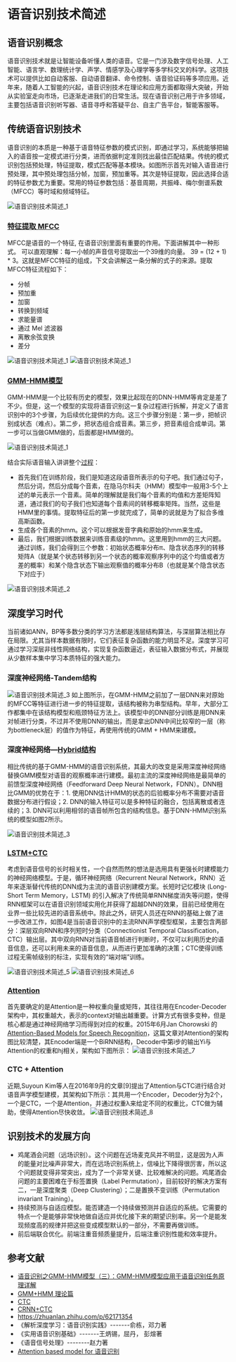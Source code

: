 # 语音识别技术简述

## 语音识别概念
语音识别技术就是让智能设备听懂人类的语音。它是一门涉及数字信号处理、人工智能、语言学、数理统计学、声学、情感学及心理学等多学科交叉的科学。这项技术可以提供比如自动客服、自动语音翻译、命令控制、语音验证码等多项应用。近年来，随着人工智能的兴起，语音识别技术在理论和应用方面都取得大突破，开始从实验室走向市场，已逐渐走进我们的日常生活。现在语音识别己用于许多领域，主要包括语音识别听写器、语音寻呼和答疑平台、自主广告平台，智能客服等。

## 传统语音识别技术
语音识别的本质是一种基于语音特征参数的模式识别，即通过学习，系统能够把输入的语音按一定模式进行分类，进而依据判定准则找出最佳匹配结果。传统的模式识别包括预处理，特征提取，模式匹配等基本模块。如图所示首先对输入语音进行预处理，其中预处理包括分帧，加窗，预加重等。其次是特征提取，因此选择合适的特征参数尤为重要。常用的特征参数包括：基音周期，共振峰、梅尔倒谱系数（MFCC）等时域和频域特征。

![语音识别技术简述_1](images/语音识别技术简述_1.jpeg)

### [特征提取 MFCC](https://blog.harryfyodor.xyz/2017/10/17/make-mfcc/)
MFCC是语音的一个特征, 在语音识别里面有重要的作用。下面讲解其中一种形式。
可以直观理解：每一小帧的声音信号提取出一个39维的向量。
39 = (12 + 1) * 3。这就是MFCC特征的组成，下文会讲解这一条分解的式子的来源。提取MFCC特征流程如下：

* 分帧
* 预加重
* 加窗
* 转换到频域
* 求能量谱
* 通过 Mel 滤波器
* 离散余弦变换
* 差分

![语音识别技术简述_1](images/语音识别技术简述_1_1.jpeg)
![语音识别技术简述_1](images/语音识别技术简述_1_2.jpeg)

### [GMM-HMM模型](https://blog.csdn.net/qq_37385726/article/details/89220703)
GMM-HMM是一个比较有历史的模型，效果比起现在的DNN-HMM等肯定是差了不少。但是，这一个模型的实现将语音识别这一复杂过程进行拆解，并定义了语言识别中的3个步骤，为后续优化提供的方向。这三个步骤分别是：第一步，把帧识别成状态（难点）。第二步，把状态组合成音素。第三步，把音素组合成单词。第一步可以当做GMM做的，后面都是HMM做的。

![语音识别技术简述_1](images/语音识别技术简述_1.jpeg)

结合实际语音输入讲讲整个[过程](https://www.jianshu.com/p/16fc3712fdf6)：

* 首先我们在训练阶段，我们是知道这段语音所表示的句子吧。我们通过句子，然后分词，然后分成每个音素，在隐马尔科夫（HMM）模型中一般用3-5个上述的单元表示一个音素。简单的理解就是我们每个音素的均值和方差矩阵知道，通过我们的句子我们也知道每个音素间的转移概率矩阵。当然，这些是HMM里的事情。提取特征后的第一步就完成了，简单的说就是为了拟合多维高斯函数。
* 生成各个音素的hmm。这个可以根据发音字典和原始的hmm来生成。
* 最后，我们根据训练数据来训练音素级的hmm。这里用到hmm的三大问题。通过训练，我们会得到三个参数：初始状态概率分布π、隐含状态序列的转移矩阵A（就是某个状态转移到另一个状态的概率观察序列中的这个均值或者方差的概率）和某个隐含状态下输出观察值的概率分布B（也就是某个隐含状态下对应于）

![语音识别技术简述_2](images/语音识别技术简述_2.jpg)

## 深度学习时代
当前诸如ANN，BP等多数分类的学习方法都是浅层结构算法，与深层算法相比存在局限。尤其当样本数据有限时，它们表征复杂函数的能力明显不足。深度学习可通过学习深层非线性网络结构，实现复杂函数逼近，表征输入数据分布式，并展现从少数样本集中学习本质特征的强大能力。

### 深度神经网络-Tandem结构

![语音识别技术简述_3](images/语音识别技术简述_3_1.jpg)
如上图所示，在GMM-HMM之前加了一层DNN来对原始的MFCC等特征进行进一步的特征提取，该结构被称为串型结构。早年，大部分工作都集中在该结构模型和瓶颈特征方法上。该模型中的DNN部分训练是用DNN来对帧进行分类，不过并不使用DNN的输出，而是拿出DNN中间比较窄的一层（称为bottleneck层）的值作为特征，再使用传统的GMM + HMM来建模。


### 深度神经网络—[Hybrid结构](https://www.microsoft.com/en-us/research/wp-content/uploads/2016/02/HintonDengYuEtAl-SPM2012.pdf)
相比传统的基于GMM-HMM的语音识别系统，其最大的改变是采用深度神经网络替换GMM模型对语音的观察概率进行建模。最初主流的深度神经网络是最简单的前馈型深度神经网络（Feedforward Deep Neural Network，FDNN）。DNN相比GMM的优势在于：1. 使用DNN估计HMM的状态的后验概率分布不需要对语音数据分布进行假设；2. DNN的输入特征可以是多种特征的融合，包括离散或者连续的；3. DNN可以利用相邻的语音帧所包含的结构信息。基于DNN-HMM识别系统的模型如图2所示。

![语音识别技术简述_3](images/语音识别技术简述_3.jpg)

### [LSTM+CTC](https://distill.pub/2017/ctc/)
考虑到语音信号的长时相关性，一个自然而然的想法是选用具有更强长时建模能力的神经网络模型。于是，循环神经网络（Recurrent Neural Network，RNN）近年来逐渐替代传统的DNN成为主流的语音识别建模方案。长短时记忆模块 (Long-Short Term Memory，LSTM) 的引入解决了传统简单RNN梯度消失等问题，使得RNN框架可以在语音识别领域实用化并获得了超越DNN的效果，目前已经使用在业界一些比较先进的语音系统中。除此之外，研究人员还在RNN的基础上做了进一步改进工作，如图4是当前语音识别中的主流RNN声学模型框架，主要包含两部分：深层双向RNN和序列短时分类（Connectionist Temporal Classification，CTC）输出层。其中双向RNN对当前语音帧进行判断时，不仅可以利用历史的语音信息，还可以利用未来的语音信息，从而进行更加准确的决策；CTC使得训练过程无需帧级别的标注，实现有效的“端对端”训练。

![语音识别技术简述_5](images/语音识别技术简述_5.jpg)
![语音识别技术简述_6](images/语音识别技术简述_6.jpg)

### [Attention](https://zhuanlan.zhihu.com/p/28462545)
首先要确定的是Attention是一种权重向量或矩阵，其往往用在Encoder-Decoder架构中，其权重越大，表示的context对输出越重要。计算方式有很多变种，但是核心都是通过神经网络学习而得到对应的权重。2015年6月Jan Chorowski 的[Attention-Based Models for Speech Recognition](http://papers.nips.cc/paper/5847-attention-based-models-for-speech-recognition.pdf)，这篇文章对Attention的架构图比较清楚，其Encoder端是一个BiRNN结构，Decoder中第i步的输出Yi与Attention的权重和hj相关，架构如下图所示：
![语音识别技术简述_7](images/语音识别技术简述_7.jpg)

### CTC + Attention
近期,Suyoun Kim等人在2016年9月的文章[9]提出了Attention与CTC进行结合对语音声学模型建模，其架构如下所示：其共用一个Encoder，Decoder分为2个，一个是CTC，一个是Attention，并通过权重λ来给定不同的权重比，CTC做为辅助，使得Attention尽快收敛。
![语音识别技术简述_8](images/语音识别技术简述_8.jpg)
## 识别技术的发展方向
* 鸡尾酒会问题（远场识别）。这个问题在近场麦克风并不明显，这是因为人声的能量对比噪声非常大，而在远场识别系统上，信噪比下降得很厉害，所以这个问题就变得非常突出，成为了一个非常关键、比较难解决的问题。鸡尾酒会问题的主要困难在于标签置换（Label Permutation），目前较好的解决方案有二，一是深度聚类（Deep Clustering）；二是置换不变训练（Permutation invariant Training）。
* 持续预测与自适应模型。能否建造一个持续做预测并自适应的系统。它需要的特点一个是能够非常快地做自适应并优化接下来的期望识别率。另一个是能发现频度高的规律并把这些变成模型默认的一部分，不需要再做训练。
* 前后端联合优化。前端注重音频质量提升，后端注重识别性能和效率提升。


## 参考文献
* [语音识别之GMM-HMM模型（三）：GMM-HMM模型应用于语音识别任务原理详解](https://blog.csdn.net/qq_37385726/article/details/89220703)
* [GMM+HMM 理论篇](https://blog.harryfyodor.xyz/2017/11/05/gmm-hmm-model/)
* [CTC](ftp://ftp.idsia.ch/pub/juergen/icml2006.pdf)
* [CRNN+CTC](https://zhuanlan.zhihu.com/p/43534801)
* https://zhuanlan.zhihu.com/p/62171354
* 《解析深度学习：语音识别实践》-------俞栋，邓力著
* 《实用语音识别基础》-------王炳锡，屈丹， 彭煊著
* 《语音信号处理》--------赵力著
* [Attention based model for 语音识别](https://zhuanlan.zhihu.com/p/28462545)



